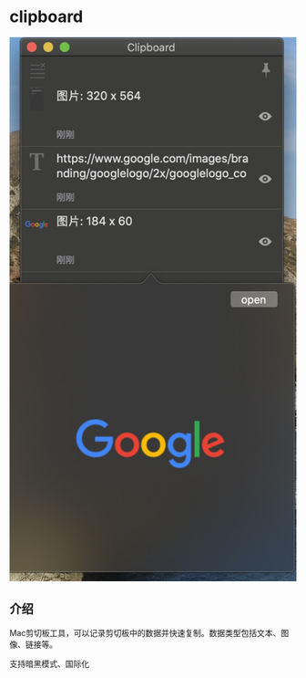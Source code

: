 
# clipboard

![image](https://github.com/QaQAdrian/clipboard/blob/master/preview.jpg?raw=true)

## 介绍
Mac剪切板工具，可以记录剪切板中的数据并快速复制。数据类型包括文本、图像、链接等。

支持暗黑模式、国际化

